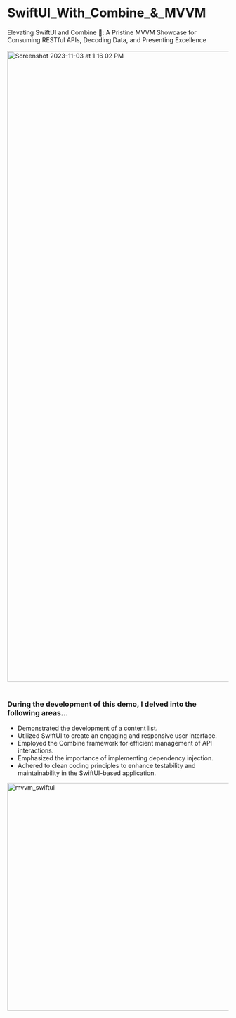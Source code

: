 # SwiftUI_With_Combine_&_MVVM
Elevating SwiftUI and Combine 🚀: A Pristine MVVM Showcase for Consuming RESTful APIs, Decoding Data, and Presenting Excellence <br><br>
<img width="1434" alt="Screenshot 2023-11-03 at 1 16 02 PM" src="https://github.com/Ashish-Langhe/SwiftData_With_MVVM/assets/95478770/d25ca733-365a-4046-aff1-2ca68dc1cca6">
<br><br>

### During the development of this demo, I delved into the following areas...
- Demonstrated the development of a content list.
- Utilized SwiftUI to create an engaging and responsive user interface.
- Employed the Combine framework for efficient management of API interactions.
- Emphasized the importance of implementing dependency injection.
- Adhered to clean coding principles to enhance testability and maintainability in the SwiftUI-based application.


<img width="518" alt="mvvm_swiftui" src="https://github.com/Ashish-Langhe/SwiftUI_With_Combine_and_MVVM/assets/95478770/e6451019-4d29-46fa-9a3c-f1f5d8adeb2f">
